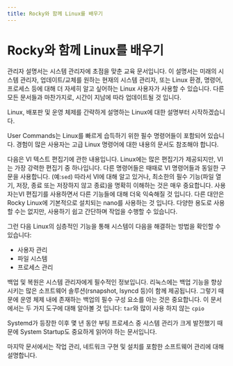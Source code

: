 ```yaml
---
title: Rocky와 함께 Linux를 배우기
---
```


# Rocky와 함께 Linux를 배우기

관리자 설명서는 시스템 관리자에 초점을 맞춘 교육 문서입니다. 이 설명서는 미래의 시스템 관리자, 업데이트/교체를 원하는 현재의 시스템 관리자, 또는 Linux 환경, 명령어, 프로세스 등에 대해 더 자세히 알고 싶어하는 Linux 사용자가 사용할 수 있습니다. 다른 모든 문서들과 마찬가지로, 시간이 지남에 따라 업데이트될 것 입니다.

Linux, 배포판 및 운영 체제를 간략하게 설명하는 Linux에 대한 설명부터 시작하겠습니다.

User Commands는 Linux를 빠르게 습득하기 위한 필수 명령어들이 포함되어 있습니다. 경험이 많은 사용자는 고급 Linux 명령어에 대한 내용의 문서도 참조해야 합니다.

다음은 VI 텍스트 편집기에 관한 내용입니다. Linux에는 많은 편집기가 제공되지만, VI는 가장 강력한 편집기 중 하나입니다. 다른 명령어들은 때때로 VI 명령어들과 동일한 구문을 사용합니다. (예:`sed`) 따라서 VI에 대해 알고 있거나, 최소한의 필수 기능(파일 열기, 저장, 종료 또는 저장하지 않고 종료)을 명확히 이해하는 것은 매우 중요합니다. 사용자는VI 편집기를 사용하면서 다른 기능들에 대해 더욱 익숙해질 것 입니다. 다른 대안은 Rocky Linux에 기본적으로 설치되는 nano를 사용하는 것 입니다. 다양한 용도로 사용할 수는 없지만, 사용하기 쉽고 간단하며 작업을 수행할 수 있습니다.

그런 다음 Linux의 심층적인 기능을 통해 시스템이 다음을 해결하는 방법을 확인할 수 있습니다:

* 사용자 관리
* 파일 시스템
* 프로세스 관리

백업 및 복원은 시스템 관리자에게 필수적인 정보입니다. 리눅스에는 백업 기능을 향상시키는 많은 소프트웨어 솔루션(rsnapshot, lsyncd 등)이 함께 제공됩니다. 그렇기 때문에 운영 체제 내에 존재하는 백업의 필수 구성 요소를 아는 것은 중요합니다. 이 문서에서는 두 가지 도구에 대해 알아볼 것 입니다: `tar`와 많이 사용 하지 않는 `cpio`

Systemd가 등장한 이후 몇 년 동안 부팅 프로세스 중 시스템 관리가 크게 발전했기 때문에 System Startup도 중요하게 읽어야 하는 문서입니다.


마지막 문서에서는 작업 관리, 네트워크 구현 및 설치를 포함한 소프트웨어 관리에 대해 설명합니다.

